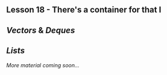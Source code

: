 ## Lesson 18 - There's a container for that I

## _Vectors_ & _Deques_

## _Lists_

_More material coming soon..._
